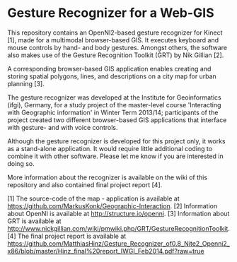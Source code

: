 # Gesture Recognizer for a Web-GIS

This repository contains an OpenNI2-based gesture recognizer for Kinect [1], made for a multimodal browser-based GIS. It executes keyboard and mouse controls by hand- and body gestures. Amongst others, the software also makes use of the Gesture Recognition Toolkit (GRT) by Nik Gillian [2].

A corresponding browser-based GIS application enables creating and storing spatial polygons, lines, and descriptions on a city map for urban planning [3].

The gesture recognizer was developed at the Institute for Geoinformatics (ifgi), Germany, for a study project of the master-level course 'Interacting with Geographic information' in Winter Term 2013/14; participants of the project created two different browser-based GIS applications that interface with gesture- and with voice controls.

Although the gesture recognizer is developed for this project only, it works as a stand-alone application. It would require little additional coding to combine it with other software. Please let me know if you are interested in doing so.

More information about the recognizer is available on the wiki of this repository and also contained final project report [4].

[1] The source-code of the map - application is available at https://github.com/MarkusKonk/Geographic-Interaction.
[2] Information about OpenNI is available at http://structure.io/openni.
[3] Information about GRT is available at  http://www.nickgillian.com/wiki/pmwiki.php/GRT/GestureRecognitionToolkit.
[4] The final project report is available at https://github.com/MatthiasHinz/Gesture_Recognizer_of0.8_Nite2_Openni2_x86/blob/master/Hinz_final%20report_IWGI_Feb2014.pdf?raw=true
